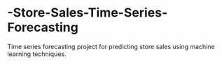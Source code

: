 # -Store-Sales-Time-Series-Forecasting
 Time series forecasting project for predicting store sales using machine learning techniques.
